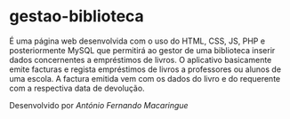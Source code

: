 # gestao-biblioteca

É uma página web desenvolvida com o uso do HTML, CSS, JS, PHP e posteriormente MySQL que permitirá ao gestor de uma biblioteca inserir dados concernentes a empréstimos de livros.
O aplicativo basicamente emite facturas e regista empréstimos de livros a professores ou alunos de uma escola.
A factura emitida vem com os dados do livro e do requerente com a respectiva data de devolução.

Desenvolvido por *António Fernando Macaringue*


